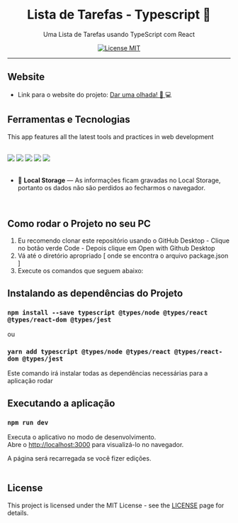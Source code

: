 <h1 align="center">

<br>
Lista de Tarefas - Typescript 📘
</h1>

<p align="center"> Uma Lista de Tarefas usando TypeScript com React</p>

<p align="center">
  <a href="https://opensource.org/licenses/MIT">
    <img src="https://img.shields.io/badge/License-MIT-blue.svg" alt="License MIT">
  </a>
</p>

<hr />

## Website
- Link para o website do projeto:  <a href="https://to-do-list-typescript.surge.sh/" target="_blank"> Dar uma olhada! 👀 </a> 💻 

## Ferramentas e Tecnologias

This app features all the latest tools and practices in web development
<br>
<br>
<div>
<img src="https://img.shields.io/badge/React-20232A?style=for-the-badge&logo=react&logoColor=61DAFB">
 <img src="https://img.shields.io/badge/TypeScript-007ACC?style=for-the-badge&logo=typescript&logoColor=white">
 <img src="https://img.shields.io/badge/CSS3-1572B6?style=for-the-badge&logo=css3&logoColor=white"> 
 <img src="https://img.shields.io/badge/styled--components-DB7093?style=for-the-badge&logo=styled-components&logoColor=white">
 <img src="https://img.shields.io/badge/HTML5-E34F26?style=for-the-badge&logo=html5&logoColor=white">  
 </div>
 <br>

- 💾  **Local Storage** — As informações ficam gravadas no Local Storage, portanto os dados não são perdidos ao fecharmos o navegador.

<br>

## Como rodar o Projeto no seu PC

1. Eu recomendo clonar este repositório usando o GitHub Desktop - Clique no botão verde Code - Depois clique em Open with Github Desktop
2. Vá até o diretório apropriado [ onde se encontra o arquivo package.json ]
3. Execute os comandos que seguem abaixo:


##  Instalando as dependências do Projeto

### `npm install --save typescript @types/node @types/react @types/react-dom @types/jest`

ou

### `yarn add typescript @types/node @types/react @types/react-dom @types/jest`


Este comando irá instalar todas as dependências necessárias para a aplicação rodar
<br>


## Executando a aplicação

### `npm run dev`

Executa o aplicativo no modo de desenvolvimento.\
Abre o [http://localhost:3000](http://localhost:3000) para visualizá-lo no navegador.

A página será recarregada se você fizer edições.\
<br>

## License

This project is licensed under the MIT License - see the [LICENSE](https://opensource.org/licenses/MIT) page for details.

